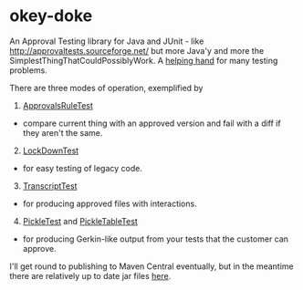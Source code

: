 okey-doke
=========

An Approval Testing library for Java and JUnit - like http://approvaltests.sourceforge.net/ but more Java'y
and more the SimplestThingThatCouldPossiblyWork. A [helping hand](http://youtu.be/EbqaxWjIgOg) for many testing problems.


There are three modes of operation, exemplified by

1. [ApprovalsRuleTest](https://github.com/dmcg/okey-doke/blob/master/src/test/java/org/rococoa/okeydoke/examples/ApprovalsRuleTest.java)
 - compare current thing with an approved version and fail with a diff if they aren't the same.
2. [LockDownTest](https://github.com/dmcg/okey-doke/blob/master/src/test/java/org/rococoa/okeydoke/examples/LockDownTest.java)
 - for easy testing of legacy code.
3. [TranscriptTest](https://github.com/dmcg/okey-doke/blob/master/src/test/java/org/rococoa/okeydoke/examples/TranscriptTest.java)
 - for producing approved files with interactions.
4. [PickleTest](https://github.com/dmcg/okey-doke/blob/master/src/test/java/org/rococoa/okeydoke/examples/PickleTest.java) and [PickleTableTest](https://github.com/dmcg/okey-doke/blob/master/src/test/java/org/rococoa/okeydoke/examples/PickleTablesTest.java)
 - for producing Gerkin-like output from your tests that the customer can approve.

I'll get round to publishing to Maven Central eventually, but in the meantime there are relatively up to date jar files
[here](http://oneeyedmen.com/okeydoke).

